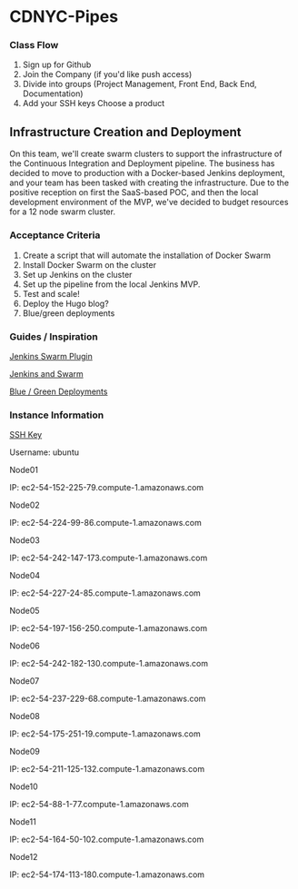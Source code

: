 # CDNYC-Pipes


### Class Flow

1. Sign up for Github
1. Join the Company (if you'd like push access)
1. Divide into groups (Project Management, Front End, Back End, Documentation)
1. Add your SSH keys Choose a product

## Infrastructure Creation and Deployment

On this team, we'll create swarm clusters to support the infrastructure of the Continuous Integration and Deployment pipeline. The business has decided to move to production with a Docker-based Jenkins deployment, and your team has been tasked with creating the infrastructure. Due to the positive reception on first the SaaS-based POC, and then the local development environment of the MVP, we've decided to budget resources for a 12 node swarm cluster. 

### Acceptance Criteria

1. Create a script that will automate the installation of Docker Swarm
1. Install Docker Swarm on the cluster
1. Set up Jenkins on the cluster
1. Set up the pipeline from the local Jenkins MVP.
1. Test and scale!
1. Deploy the Hugo blog?
1. Blue/green deployments

### Guides / Inspiration

[Jenkins Swarm Plugin](https://wiki.jenkins-ci.org/display/JENKINS/Swarm+Plugin)

[Jenkins and Swarm](http://blog.hypriot.com/post/setting-up-100-nodes-jenkins-cluster-with-docker-swarm-in-less-than-10-minutes/)

[Blue / Green Deployments](https://technologyconversations.com/2015/12/08/blue-green-deployment-to-docker-swarm-with-jenkins-workflow-plugin/)

### Instance Information

[SSH Key](https://www.dropbox.com/sh/wi8sl68zhg214i1/AAA_nhvKmCjLy0Y4EyM8ndNta?dl=0)

Username: ubuntu

Node01

IP: ec2-54-152-225-79.compute-1.amazonaws.com

Node02

IP: ec2-54-224-99-86.compute-1.amazonaws.com

Node03

IP: ec2-54-242-147-173.compute-1.amazonaws.com

Node04

IP: ec2-54-227-24-85.compute-1.amazonaws.com

Node05

IP: ec2-54-197-156-250.compute-1.amazonaws.com

Node06

IP: ec2-54-242-182-130.compute-1.amazonaws.com

Node07

IP: ec2-54-237-229-68.compute-1.amazonaws.com

Node08

IP: ec2-54-175-251-19.compute-1.amazonaws.com

Node09

IP: ec2-54-211-125-132.compute-1.amazonaws.com

Node10

IP: ec2-54-88-1-77.compute-1.amazonaws.com

Node11

IP: ec2-54-164-50-102.compute-1.amazonaws.com

Node12

IP: ec2-54-174-113-180.compute-1.amazonaws.com

